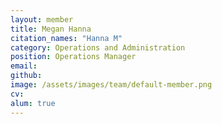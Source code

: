 ```yaml
---
layout: member
title: Megan Hanna
citation_names: "Hanna M"
category: Operations and Administration
position: Operations Manager
email:
github: 
image: /assets/images/team/default-member.png
cv:
alum: true
---
```


